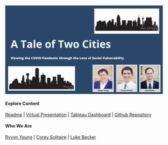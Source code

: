 ![](https://raw.githubusercontent.com/SVI-Capstone/a_tale_of_two_cities.github.io/main/Corey's%20Slides.jpg)
#### Explore Content
[Readme](https://github.com/SVI-Capstone/svi_capstone/blob/main/README.md)  |   [Virtual Presentation](https://youtu.be/WGvkiTRq1GY)   |    [Tableau Dashboard](https://public.tableau.com/profile/ryvyn.young#!/vizhome/SVIandCOVID/StorySVIandCases?publish=yes)   |   [Github Repository](https://github.com/SVI-Capstone/svi_capstone)
#### Who We Are
[Ryvyn Young](https://github.com/RyvynYoung)   |   [Corey Solitaire](https://github.com/CSolitaire)   |   [Luke Becker](https://github.com/lukewbecker)

